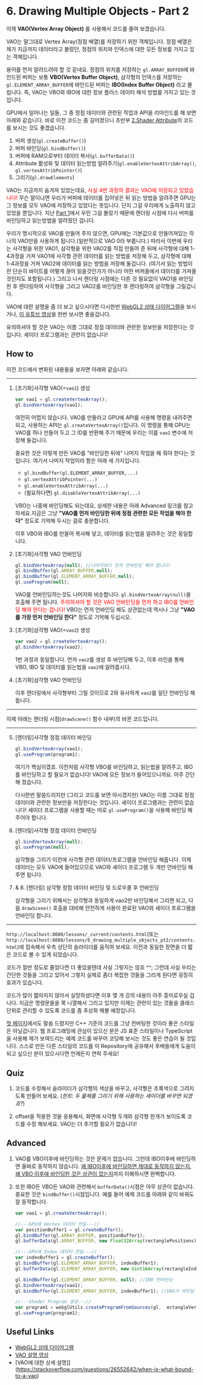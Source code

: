 # 6. Drawing Multiple Objects - Part 2

이제 **VAO(Vertex Array Object)** 를 사용해서 코드를 줄여 보겠습니다.

VAO는 말그대로 Vertex Array(정점 배열)를 저장하기 위한 객체입니다. 정점 배열은 제가 지금까지 데이터라고 불렀던, 정점의 위치와 인덱스에 대한 모든 정보를 가지고 있는 객체입니다. 

용어를 먼저 알려드려야 할 것 같네요. 정점의 위치를 저장하는 `gl.ARRAY_BUFFER`에 바인드된 버퍼는 보통 **VBO(Vertex Buffer Object)**, 삼각형의 인덱스를 저장하는 `gl.ELEMENT_ARRAY_BUFFER`에 바인드된 버퍼는 **IBO(Index Buffer Object)** 라고 불립니다. 즉, VAO는 VBO와 IBO에 대한 정보 플러스 데이터 해석 방법를 가지고 있는 것입니다.

GPU에서 일어나는 일들, 그 중 정점 데이터와 관련된 작업과 API을 리마인드를 해 보면 아래와 같습니다. 바로 이전 코드는 좀 길어졌으니 초반부 [2.Shader Attribute](../2_shader_attribute/contents.html)의 코드를 보시는 것도 좋겠습니다.

1. 버퍼 생성(`gl.createBuffer()`)
2. 버퍼 바인딩(`gl.bindBuffer()`)
3. 버퍼에 RAM으로부터 데이터 복사(`gl.bufferData()`)
4. Attribute 활성화 및 데이터 읽는방법 알려주기(`gl.enableVertexAttribArray()`, `gl.vertexAttribPointer()`)
5. 그리기(`gl.drawElements`)

VAO는 지금까지 숨겨져 있었는데요, <span style="color:red">사실 4번 과정의 결과는 VAO에 저장되고 있었습니다!</span> 무슨 말이냐면 우리가 버퍼에 데이터를 집어넣은 뒤 읽는 방법을 알려주면 GPU는 그 정보를 모두 VAO에 저장하고 있었다는 뜻입니다. 단지 그걸 우리에게 노출하지 않고 있었을 뿐입니다. 지난 [Part 1](../6_drawing_multiple_objects_pt1/contents.html)에서 우린 그걸 몰랐기 때문에 렌더링 시점에 다시 버퍼를 바인딩하고 읽는방법을 알려줬던 겁니다.

우리가 명시적으로 VAO를 만들어 주지 않으면, GPU에는 기본값으로 만들어져있는 하나의 VAO만을 사용하게 됩니다.(일반적으로 VAO 0라 부릅니다.) 따라서 이번에 우리는 사각형을 위한 VAO1, 삼각형을 위한 VAO2를 직접 만들어 준 뒤에 사각형에 대해 1-4과정을 거쳐 VAO1에 사각형 관련 데이터를 읽는 방법을 저장해 두고, 삼각형에 대해 1-4과정을 거쳐 VAO2에 데이터를 읽는 방법을 저장해 둘겁니다. (여기서 읽는 방법이란 단순히 바이트를 어떻게 끊어 읽을것인가가 아니라 어떤 버퍼들에서 데이터를 가져올 것인지도 포함됩니다.) 그리고 나서 렌더링 시점에는 다른 것 필요없이 VAO1을 바인딩한 후 렌더링하여 사각형을 그리고 VAO2를 바인딩한 후 렌더링하여 삼각형을 그릴겁니다.

VAO에 대한 설명을 좀 더 보고 싶으시다면 다시한번 [WebGL2 상태 다이어그램](https://webgl2fundamentals.org/webgl/lessons/resources/webgl-state-diagram.html)을 보시거나, [이 유튜브 영상](https://www.youtube.com/watch?v=WMiggUPst-Q)을 한번 보시면 좋을겁니다.

유의하셔야 할 것은 VAO는 이름 그대로 정점 데이터와 관련한 정보만을 저장한다는 것입니다. 셰이더 프로그램과는 관련이 없습니다!

## How to

이전 코드에서 변화된 내용들을 보자면 아래와 같습니다.

---
1. [초기화]사각형 VAO(=`vao1`) 생성

    ```js
    var vao1 = gl.createVertexArray();
    gl.bindVertexArray(vao1); 
    ```
    
    여전히 어렵지 않습니다. VAO를 만들라고 GPU에 API를 사용해 명령을 내려주면 되고, 사용하는 API는 `gl.createVertexArray()`입니다. 이 명령을 통해 GPU는 VAO를 하나 만들어 두고 그 ID를 반환해 주기 때문에 우리는 이를 `vao1` 변수에 저장해 둘겁니다.

    중요한 것은 이렇게 만든 VAO를 "바인딩한 뒤에" 나머지 작업을 해 줘야 한다는 것입니다. 여기서 나머지 작업이라 함은 아래 세 가지입니다. 

    * `gl.bindBuffer(gl.ELEMENT_ARRAY_BUFFER,...)`
    * `gl.vertexAttribPointer(...)`
    * `gl.enableVertexAttribArray(...)`
    * (필요하다면) `gl.disableVertexAttribArray(...)`

    VBO는 나중에 바인딩해도 되는데요, 상세한 내용은 아래 Advanced 링크를 참고하세요.지금은 그냥 **"VAO를 먼저 바인딩한 뒤에 정점 관련한 모든 작업을 해야 한다"** 정도로 기억해 두시는 걸로 충분합니다.

    이후 VBO와 IBO를 만들어 복사해 넣고, 데이터를 읽는법을 알려주는 것은 동일합니다.

2. [초기화]사각형 VAO 언바인딩

    ```js
    gl.bindVertexArray(null); //나머지보다 먼저 언바인딩 해야 합니다!
    gl.bindBuffer(gl.ARRAY_BUFFER,null);
    gl.bindBuffer(gl.ELEMENT_ARRAY_BUFFER,null);
    gl.useProgram(null);
    ```

    VAO를 언바인딩하는것도 나머지와 비슷합니다. `gl.bindVertexArray(null)`을 호출해 주면 됩니다. <span style="color:red">주의하셔야 할 것은 VAO 언바인딩을 먼저 하고 IBO를 언바인딩 해야 한다는 겁니다!</span> VBO는 먼저 언바인딩 해도 상관없는데 역시나 그냥 **"VAO를 가장 먼저 언바인딩 한다"** 정도로 기억해 두십시오.

3. [초기화]삼각형 VAO(=`vao2`) 생성

    ```js
    var vao2 = gl.createVertexArray();
    gl.bindVertexArray(vao2);
    ```

    1번 과정과 동일합니다. 먼저 `vao2`를 생성 후 바인딩해 두고, 이후 라인을 통해 VBO, IBO 및 데이터를 읽는법을 `vao2`에 알려줍시다.

4. [초기화]삼각형 VAO 언바인딩

    이후 렌더링에서 사각형부터 그릴 것이므로 2와 유사하게 `vao2`를 일단 언바인딩 해둡니다.

---

이제 아래는 렌더링 시점(`drawScene()` 함수 내부)의 바뀐 코드입니다.

---

5. [렌더링]사각형 정점 데이터 바인딩

    ```js
    gl.bindVertexArray(vao1);
    gl.useProgram(program1); 
    ```

    여기가 핵심이겠죠. 이전처럼 사각형 VBO를 바인딩하고, 읽는법을 알려주고, IBO를 바인딩하고 할 필요가 없습니다! VAO에 모든 정보가 들어있으니까요. 아주 간단해 졌습니다. 

    다시한번 말씀드리지만 (그리고 코드를 보면 아시겠지만) VAO는 이름 그대로 정점 데이터와 관련한 정보만을 저장한다는 것입니다. 셰이더 프로그램과는 관련이 없습니다! 셰이더 프로그램을 사용할 때는 따로 `gl.useProgram()`을 사용해 바인딩 해주어야 합니다.

6. [렌더링]사각형 정점 데이터 언바인딩 

    ```js
    gl.bindVertexArray(null);
    gl.useProgram(null);
    ```
    
    삼각형을 그리기 이전에 사각형 관련 데이터/프로그램을 언바인딩 해줍니다. 이제 데이터는 모두 VAO에 들어있으므로 VAO와 셰이더 프로그램 두 개만 언바인딩 해주면 됩니다.

7. & 8. [렌더링] 삼각형 정점 데이터 바인딩 및 드로우콜 후 언바인딩

    삼각형을 그리기 위해서는 삼각형과 동일하게 vao2만 바인딩해서 그리면 되고, 다음 `drawScene()` 호출을 대비해 안전하게 사용이 완료된 VAO와 셰이더 프로그램을 언바인딩 합니다.

---

`http://localhost:8080/lessons/_current/contents.html`(또는 `http://localhost:8080/lessons/6_drawing_multiple_objects_pt2/contents.html`)에 접속해서 우측 상단의 슬라이더를 움직여 보세요.  이전과 동일한 장면을 더 짧은 코드로 볼 수 있게 되었습니다.

코드가 절반 정도로 줄었다면 더 좋았을텐데 사실 그렇지는 않죠 ^^; 그런데 사실 우리는 간단한 것들을 그리고 있어서 그렇지 실제로 좀더 복잡한 것들을 그리게 된다면 굉징히 효과가 있습니다. 

코드가 많이 짧아지지 않아서 실망하셨다면 이후 몇 개 강의 내용이 아주 흥미로우실 겁니다. 지금은 명령문들을 쭉 나열해서 그리고 있지만 이제는 관련이 있는 것들을 클래스 단위로 관리할 수 있도록 코드를 좀 추상화 해볼 예정입니다. 

[첫 페이지](../../README.md)에서도 말씀 드렸지만 C++ 기준의 코드를 그냥 컨버팅한 것이라 좋은 스타일은 아닐겁니다. 웹 프로그래밍에 관심이 있으신 분은 JS 표준 스타일이나 TypeScript을 사용해 제가 보여드리는 예제 코드를 바꾸어 코딩해 보시는 것도 좋은 연습이 될 것입니다. 스스로 만든 다른 스타일의 코드를 이 Repository에 공유해서 후배들에게 도움이 되고 싶으신 분이 있으시다면 언제든지 연락 주세요!

## Quiz

1. 코드를 수정해서 슬라이더가 삼각형의 색상을 바꾸고, 사각형은 초록색으로 그려지도록 만들어 보세요. (*힌트: 두 물체를 그리기 위해 사용하는 셰이더를 바꾸면 되겠죠?*)

2. offset을 적용한 것을 응용해서, 화면에 사각형 두개와 삼각형 한개가 보이도록 코드를 수정 해보세요. VAO는 더 추가할 필요가 없습니다!

## Advanced

1. VAO를 VBO이후에 바인딩하는 것은 문제가 없습니다. 그런데 IBO이후에 바인딩하면 올바로 동작하지 않습니다. [왜 IBO이후에 바인딩하면 제대로 동작하지 않는지](https://stackoverflow.com/questions/31176226/when-using-ibo-ebo-program-only-works-when-i-call-glbindbuffer-to-bind-the-ibo), [왜 VBO 이후에 바인딩한 것은 상관이 없는지](https://stackoverflow.com/questions/26552642/when-is-what-bound-to-a-vao)까지 이해하시면 완벽합니다.

2. 또한 IBO든 VBO든 VAO와 관련해서 `bufferData()`시점은 아무 상관이 없습니다. 중요한 것은 `bindBuffer()`시점입니다. 예를 들어 예제 코드를 아래와 같이 바꿔도 잘 동작합니다.

    ```js
    var vao1 = gl.createVertexArray();
    
    //---GPU에 Vertex 데이터 전달---//
    var positionBuffer1 = gl.createBuffer(); 
    gl.bindBuffer(gl.ARRAY_BUFFER, positionBuffer1); 
    gl.bufferData(gl.ARRAY_BUFFER, new Float32Array(rectanglePositions), gl.STATIC_DRAW);
    
    //---GPU에 Index 데이터 전달---//
    var indexBuffer1 = gl.createBuffer(); 
    gl.bindBuffer(gl.ELEMENT_ARRAY_BUFFER, indexBuffer1); 
    gl.bufferData(gl.ELEMENT_ARRAY_BUFFER, new Uint16Array(rectangleIndices), gl.ATIC_DRAW);
    
    gl.bindBuffer(gl.ELEMENT_ARRAY_BUFFER, null); //IBO 언바인딩
    gl.bindVertexArray(vao1); 
    gl.bindBuffer(gl.ELEMENT_ARRAY_BUFFER, indexBuffer1); //VAO가 바인딩 된 뒤에 IBO가 바인딩되었으므로 OK! 데이터는 이미 들어가있음!

    //---Shader Program 생성---//
    var program1 = webglUtils.createProgramFromSources(gl,	ectangleVertexShaderSource,   rectangleFragmentShaderSource]);
    gl.useProgram(program1); 
    ```

## Useful Links

- [WebGL2 상태 다이어그램](https://webgl2fundamentals.org/webgl/lessons/resources/webgl-state-diagram.html)
- [VAO 설명 영상](https://www.youtube.com/watch?v=WMiggUPst-Q)
- [VAO에 대한 상세 설명]](https://stackoverflow.com/questions/26552642/when-is-what-bound-to-a-vao)
